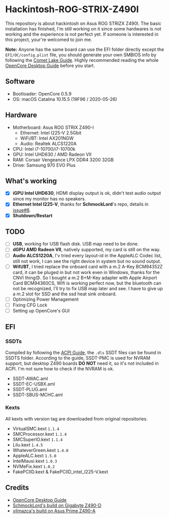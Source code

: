 # Hackintosh-ROG-STRIX-Z490I

This repository is about hackintosh on Asus ROG STRIZX Z490I. The basic installation has finished, I'm still working on it since some hardwares is not working and the experience is not perfect yet. If someone is interested in this project, your're welcomed to join me.

**Note:** Anyone has the same board can use the EFI folder directly except the `EFI/OC/config.plist` file, you should generate your own SMBIOS info by following the [Comet Lake Guide](https://dortania.github.io/OpenCore-Desktop-Guide/config.plist/comet-lake.html#platforminfo). Highly recommended reading the whole [OpenCore Desktop Guide](https://dortania.github.io/OpenCore-Desktop-Guide/) before you start.

## Software

* Bootloader: OpenCore 0.5.9
* OS: macOS Catalina 10.15.5 (19F96 / 2020-05-26)

## Hardware

* Motherboard: Asus ROG STRIX Z490-I
    * Ethernet: Intel I225-V 2.5Gbit
    * WiFi/BT: Intel AX201NGW
    * Audio: Realtek ALCS1220A
* CPU: Intel i7-10700/i7-10700k
* GPU: Intel UHD630 / AMD Radeon VII
* RAM: Corsair Vengeance LPX DDR4 3200 32GB
* Drive: Samsung 970 EVO Plus

## What's working

- [x] **iGPU Intel UHD630**, HDMI display output is ok, didn't test audio output since my monitor has no speakers.
- [x] **Ethernet Intel I225-V**, thanks for **SchmockLord**'s repo, details in [issue#8](https://github.com/SchmockLord/Hackintosh-Intel-i9-10900k-Gigabyte-Z490-Vision-D/issues/8).
- [x] **Shutdown/Restart**

## TODO

- [ ] **USB**, working for USB flash disk. USB map need to be done.
- [ ] **dGPU AMD Radeon VII**, natively supported, my card is still on the way.
- [ ] **Audio ALCS1220A**, I'v tried every layout-id in the AppleALC Codec list, still not work, I can see the right device in system but no sound output.
- [ ] **Wifi/BT**, I tried replace the onboard card with a m.2 A-Key BCM94352Z card, it can be pluged in but not work even in Windows, thanks for the CNVI thing😓. So I bought a m.2 B+M-Key adapter with Apple Airport Card BCM94360CS, Wifi is working perfect now, but the bluetooth can not be recognized, I'll try to fix USB map later and see. I have to give up a m.2 slot for SSD and the ssd heat sink onboard. 
- [ ] Optimizing Power Management
- [ ] Fixing CFG Lock
- [ ] Setting up OpenCore's GUI

## EFI

### SSDTs

Compiled by following the [ACPI Guide](https://dortania.github.io/Getting-Started-With-ACPI/), the `.dls` SSDT files can be found in SSDTS folder. According to the guide, SSDT-PMC is used for NVRAM support, but desktop Z490 boards **DO NOT** need it, so it's not included in ACPI. I'm not sure how to check if the NVRAM is ok.

* SSDT-AWAC.aml
* SSDT-EC-USBX.aml
* SSDT-PLUG.aml
* SSDT-SBUS-MCHC.aml

### Kexts

All kexts with version tag are downloaded from original repositories.

* VirtualSMC.kext `1.1.4`
* SMCProcessor.kext `1.1.4`
* SMCSuperIO.kext `1.1.4`
* Lilu.kext `1.4.5`
* WhateverGreen.kext `1.4.0`
* AppleALC.kext `1.5.0`
* IntelMausi.kext `1.0.3`
* NVMeFix.kext `1.0.2`
* FakePCIID.kext & FakePCIID_intel_I225-V.kext

## Credits

* [OpenCore Desktop Guide](https://dortania.github.io/OpenCore-Desktop-Guide/)
* [SchmockLord's build on Gigabyte Z490-D](https://github.com/SchmockLord/Hackintosh-Intel-i9-10900k-Gigabyte-Z490-Vision-D)
* [yilmazca's build on Asus Prime Z490-A](https://github.com/yilmazca/intel-i9-10900K-Asus-prime-Z490A-hackintosh)
